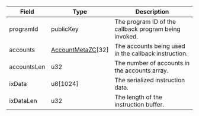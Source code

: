 | Field       | Type                                                       | Description                                           |
| ----------- | ---------------------------------------------------------- | ----------------------------------------------------- |
| programId   | publicKey                                                  | The program ID of the callback program being invoked. |
| accounts    | [AccountMetaZC](/feeds/solana/idl/types/AccountMetaZC)[32] | The accounts being used in the callback instruction.  |
| accountsLen | u32                                                        | The number of accounts in the accounts array.         |
| ixData      | u8[1024]                                                   | The serialized instruction data.                      |
| ixDataLen   | u32                                                        | The length of the instruction buffer.                 |
